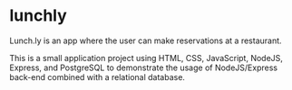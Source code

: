 # lunchly

Lunch.ly is an app where the user can make reservations at a restaurant.

This is a small application project using HTML, CSS, JavaScript, NodeJS, Express, and PostgreSQL to demonstrate the usage of NodeJS/Express back-end combined with a relational database.
